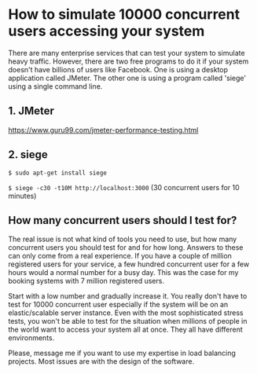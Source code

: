 # How to simulate 10000 concurrent users accessing your system

There are many enterprise services that can test your system to simulate heavy traffic. However, there are two free programs to do it if your system doesn't have billions of users like Facebook. One is using a desktop application called JMeter. The other one is using a program called 'siege' using a single command line.

## 1. JMeter
https://www.guru99.com/jmeter-performance-testing.html

## 2. siege

`$ sudo apt-get install siege`

`$ siege -c30 -t10M http://localhost:3000` (30 concurrent users for 10 minutes)

## How many concurrent users should I test for?

The real issue is not what kind of tools you need to use, but how many concurrent users you should test for and for how long. Answers to these can only come from a real experience. If you have a couple of million registered users for your service, a few hundred concurrent user for a few hours would a normal number for a busy day. This was the case for my booking systems with 7 million registered users.

Start with a low number and gradually increase it. You really don't have to test for 10000 concurrent user especially if the system will be on an elastic/scalable server instance. Even with the most sophisticated stress tests, you won't be able to test for the situation when millions of people in the world want to access your system all at once. They all have different environments.

Please, message me if you want to use my expertise in load balancing projects. Most issues are with the design of the software.
